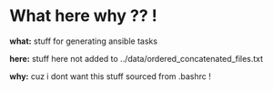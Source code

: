 
# What here why ?? !

**what:** stuff for generating ansible tasks

**here:** stuff here not added to ../data/ordered_concatenated_files.txt

**why:** cuz i dont want this stuff sourced from .bashrc !
